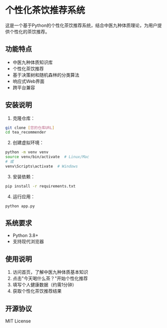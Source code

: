 # 个性化茶饮推荐系统

这是一个基于Python的个性化茶饮推荐系统，结合中医九种体质理论，为用户提供个性化的茶饮推荐。

## 功能特点

- 中医九种体质知识库
- 个性化茶饮推荐
- 基于决策树和随机森林的分类算法
- 响应式Web界面
- 跨平台兼容

## 安装说明

1. 克隆仓库：
```bash
git clone [您的仓库URL]
cd tea_recommender
```

2. 创建虚拟环境：
```bash
python -m venv venv
source venv/bin/activate  # Linux/Mac
# 或
venv\Scripts\activate  # Windows
```

3. 安装依赖：
```bash
pip install -r requirements.txt
```

4. 运行应用：
```bash
python app.py
```

## 系统要求

- Python 3.8+
- 支持现代浏览器

## 使用说明

1. 访问首页，了解中医九种体质基本知识
2. 点击"今天喝什么茶？"开始个性化推荐
3. 填写个人健康数据（约需1分钟）
4. 获取个性化茶饮推荐结果

## 开源协议

MIT License 